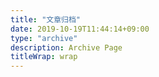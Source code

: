 ```yaml
---
title: "文章归档"
date: 2019-10-19T11:44:14+09:00
type: "archive"
description: Archive Page
titleWrap: wrap
---
```

